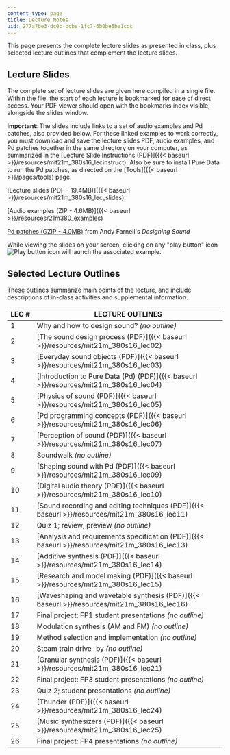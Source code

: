 ```yaml
---
content_type: page
title: Lecture Notes
uid: 277a7be3-dc0b-bcbe-1fc7-6b0be5be1cdc
---
```


This page presents the complete lecture slides as presented in class, plus selected lecture outlines that complement the lecture slides.

Lecture Slides
--------------

The complete set of lecture slides are given here compiled in a single file. Within the file, the start of each lecture is bookmarked for ease of direct access. Your PDF viewer should open with the bookmarks index visible, alongside the slides window. 

**Important**: The slides include links to a set of audio examples and Pd patches, also provided below. For these linked examples to work correctly, you must download and save the lecture slides PDF, audio examples, and Pd patches together in the same directory on your computer, as summarized in the [Lecture Slide Instructions (PDF)]({{< baseurl >}}/resources/mit21m_380s16_lecinstruct). Also be sure to install Pure Data to run the Pd patches, as directed on the [Tools]({{< baseurl >}}/pages/tools) page.

[Lecture slides (PDF - 19.4MB)]({{< baseurl >}}/resources/mit21m_380s16_lec_slides)

[Audio examples (ZIP - 4.6MB)]({{< baseurl >}}/resources/21m380_examples)

[Pd patches (GZIP - 4.0MB)](https://mitpress.mit.edu/sites/default/files/titles/content/ds_pd_examples.tar.gz) from Andy Farnell's _Designing Sound_

While viewing the slides on your screen, clicking on any "play button" icon ![Play button icon](BASEURL_PLACEHOLDER/resources/21m_380s16_playicon) will launch the associated example.

Selected Lecture Outlines
-------------------------

These outlines summarize main points of the lecture, and include descriptions of in-class activities and supplemental information.

| LEC # | LECTURE OUTLINES |
| --- | --- |
| 1 | Why and how to design sound? _(no outline)_ |
| 2 | [The sound design process (PDF)]({{< baseurl >}}/resources/mit21m_380s16_lec02) |
| 3 | [Everyday sound objects (PDF)]({{< baseurl >}}/resources/mit21m_380s16_lec03) |
| 4 | [Introduction to Pure Data (Pd) (PDF)]({{< baseurl >}}/resources/mit21m_380s16_lec04) |
| 5 | [Physics of sound (PDF)]({{< baseurl >}}/resources/mit21m_380s16_lec05) |
| 6 | [Pd programming concepts (PDF)]({{< baseurl >}}/resources/mit21m_380s16_lec06) |
| 7 | [Perception of sound (PDF)]({{< baseurl >}}/resources/mit21m_380s16_lec07) |
| 8 | Soundwalk _(no outline)_ |
| 9 | [Shaping sound with Pd (PDF)]({{< baseurl >}}/resources/mit21m_380s16_lec09) |
| 10 | [Digital audio theory (PDF)]({{< baseurl >}}/resources/mit21m_380s16_lec10) |
| 11 | [Sound recording and editing techniques (PDF)]({{< baseurl >}}/resources/mit21m_380s16_lec11) |
| 12 | Quiz 1; review, preview _(no outline)_ |
| 13 | [Analysis and requirements specification (PDF)]({{< baseurl >}}/resources/mit21m_380s16_lec13) |
| 14 | [Additive synthesis (PDF)]({{< baseurl >}}/resources/mit21m_380s16_lec14) |
| 15 | [Research and model making (PDF)]({{< baseurl >}}/resources/mit21m_380s16_lec15) |
| 16 | [Waveshaping and wavetable synthesis (PDF)]({{< baseurl >}}/resources/mit21m_380s16_lec16) |
| 17 | Final project: FP1 student presentations _(no outline)_ |
| 18 | Modulation synthesis (AM and FM) _(no outline)_ |
| 19 | Method selection and implementation _(no outline)_ |
| 20 | Steam train drive-by _(no outline)_ |
| 21 | [Granular synthesis (PDF)]({{< baseurl >}}/resources/mit21m_380s16_lec21) |
| 22 | Final project: FP3 student presentations _(no outline)_ |
| 23 | Quiz 2; student presentations _(no outline)_ |
| 24 | [Thunder (PDF)]({{< baseurl >}}/resources/mit21m_380s16_lec24) |
| 25 | [Music synthesizers (PDF)]({{< baseurl >}}/resources/mit21m_380s16_lec25) |
| 26 | Final project: FP4 presentations _(no outline)_